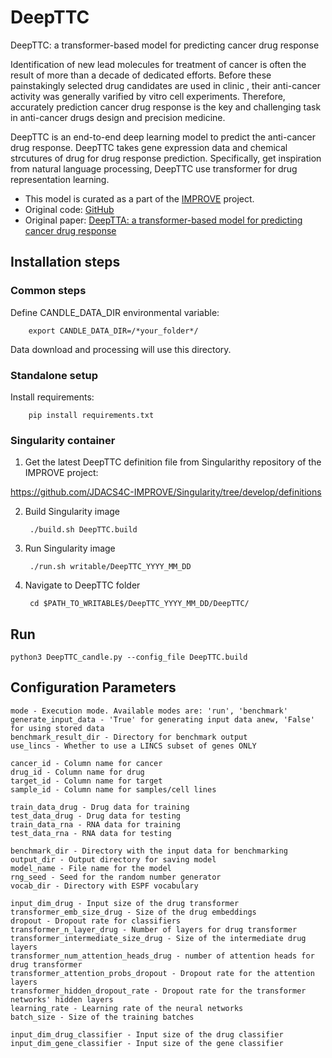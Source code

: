 # DeepTTC
DeepTTC: a transformer-based model for predicting cancer drug response

Identification of new lead molecules for treatment  of cancer is often the result of more than a decade of dedicated efforts. Before these painstakingly selected drug candidates are used in clinic , their anti-cancer activity was generally varified by vitro cell experiments. Therefore, accurately prediction  cancer drug response is the key and challenging task in anti-cancer drugs design and precision medicine. 

DeepTTC is an end-to-end deep learning model to predict the anti-cancer drug response. DeepTTC takes gene expression data and chemical strcutures  of drug for drug response prediction. Specifically, get inspiration from natural language processing, DeepTTC use  transformer for drug representation learning. 

* This model is curated as a part of the [IMPROVE](https://github.com/JDACS4C-IMPROVE) project.
* Original code: [GitHub](https://github.com/jianglikun/DeepTTC)
* Original paper: [DeepTTA: a transformer-based model for predicting cancer drug response](https://academic.oup.com/bib/article-abstract/23/3/bbac100/6554594)

## Installation steps

### Common steps

Define CANDLE_DATA_DIR environmental variable:

        export CANDLE_DATA_DIR=/*your_folder*/

Data download and processing will use this directory.

### Standalone setup

Install requirements:

        pip install requirements.txt

### Singularity container

1. Get the latest DeepTTC definition file from Singularithy repository of the IMPROVE project:

https://github.com/JDACS4C-IMPROVE/Singularity/tree/develop/definitions

2. Build Singularity image
                  
        ./build.sh DeepTTC.build
        
3. Run Singularity image

        ./run.sh writable/DeepTTC_YYYY_MM_DD

4. Navigate to DeepTTC folder

        cd $PATH_TO_WRITABLE$/DeepTTC_YYYY_MM_DD/DeepTTC/



## Run
```
python3 DeepTTC_candle.py --config_file DeepTTC.build
```

## Configuration Parameters

```
mode - Execution mode. Available modes are: 'run', 'benchmark'
generate_input_data - 'True' for generating input data anew, 'False' for using stored data
benchmark_result_dir - Directory for benchmark output
use_lincs - Whether to use a LINCS subset of genes ONLY

cancer_id - Column name for cancer
drug_id - Column name for drug
target_id - Column name for target
sample_id - Column name for samples/cell lines

train_data_drug - Drug data for training
test_data_drug - Drug data for testing
train_data_rna - RNA data for training
test_data_rna - RNA data for testing

benchmark_dir - Directory with the input data for benchmarking
output_dir - Output directory for saving model
model_name - File name for the model
rng_seed - Seed for the random number generator
vocab_dir - Directory with ESPF vocabulary

input_dim_drug - Input size of the drug transformer
transformer_emb_size_drug - Size of the drug embeddings
dropout - Dropout rate for classifiers
transformer_n_layer_drug - Number of layers for drug transformer
transformer_intermediate_size_drug - Size of the intermediate drug layers
transformer_num_attention_heads_drug - number of attention heads for drug transformer
transformer_attention_probs_dropout - Dropout rate for the attention layers
transformer_hidden_dropout_rate - Dropout rate for the transformer networks' hidden layers
learning_rate - Learning rate of the neural networks
batch_size - Size of the training batches

input_dim_drug_classifier - Input size of the drug classifier
input_dim_gene_classifier - Input size of the gene classifier
```
